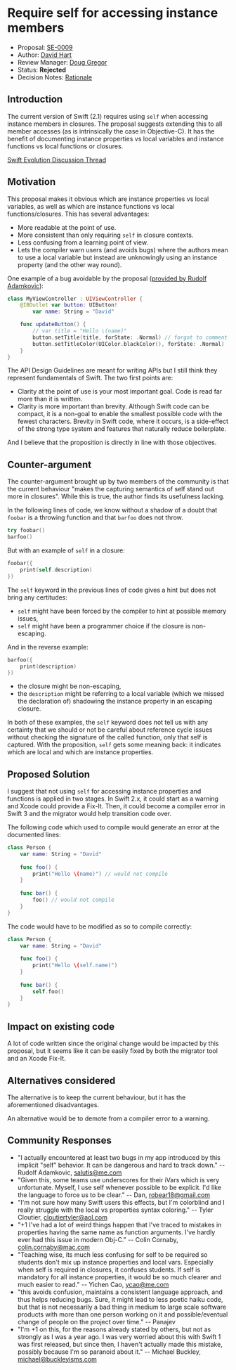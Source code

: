# Require self for accessing instance members

* Proposal: [SE-0009](0009-require-self-for-accessing-instance-members.md)
* Author: [David Hart](https://github.com/hartbit)
* Review Manager: [Doug Gregor](https://github.com/DougGregor)
* Status: **Rejected**
* Decision Notes: [Rationale](https://lists.swift.org/pipermail/swift-evolution/Week-of-Mon-20160104/005478.html)

## Introduction

The current version of Swift (2.1) requires using `self` when accessing instance members in closures. The proposal suggests extending this to all member accesses (as is intrinsically the case in Objective-C). It has the benefit of documenting instance properties vs local variables and instance functions vs local functions or closures.

[Swift Evolution Discussion Thread](https://lists.swift.org/pipermail/swift-evolution/2015-December/000209.html)

## Motivation

This proposal makes it obvious which are instance properties vs local variables, as well as which are instance functions vs local functions/closures. This has several advantages:

* More readable at the point of use. 
* More consistent than only requiring `self` in closure contexts.
* Less confusing from a learning point of view.
* Lets the compiler warn users (and avoids bugs) where the authors mean to use a local variable but instead are unknowingly using an instance property (and the other way round).

One example of a bug avoidable by the proposal ([provided by Rudolf Adamkovic](https://lists.swift.org/pipermail/swift-evolution/2015-December/000243.html)):

```swift
class MyViewController : UIViewController {
	@IBOutlet var button: UIButton!
        var name: String = "David"

	func updateButton() {
		// var title = "Hello \(name)"
		button.setTitle(title, forState: .Normal) // forgot to comment this line but the compiler does not complain and title is now referencing UIViewController’s title by mistake
		button.setTitleColor(UIColor.blackColor(), forState: .Normal)
	}
}
```

The API Design Guidelines are meant for writing APIs but I still think they represent fundamentals of Swift. The two first points are:

* Clarity at the point of use is your most important goal. Code is read far more than it is written.
* Clarity is more important than brevity. Although Swift code can be compact, it is a non-goal to enable the smallest possible code with the fewest characters. Brevity in Swift code, where it occurs, is a side-effect of the strong type system and features that naturally reduce boilerplate.

And I believe that the proposition is directly in line with those objectives.

## Counter-argument

The counter-argument brought up by two members of the community is that the current behaviour "makes the capturing semantics of self stand out more in closures". While this is true, the author finds its usefulness lacking.

In the following lines of code, we know without a shadow of a doubt that `foobar` is a throwing function and that `barfoo` does not throw.

```swift
try foobar()
barfoo()
```

But with an example of `self` in a closure:

```swift
foobar({
	print(self.description)
})
```

The `self` keyword in the previous lines of code gives a hint but does not bring any certitudes:

* `self` might have been forced by the compiler to hint at possible memory issues,
* `self` might have been a programmer choice if the closure is non-escaping.

And in the reverse example:

```swift
barfoo({
	print(description)
})
```

* the closure might be non-escaping,
* the `description` might be referring to a local variable (which we missed the declaration of) shadowing the instance property in an escaping closure.

In both of these examples, the `self` keyword does not tell us with any certainty that we should or not be careful about reference cycle issues without checking the signature of the called function, only that self is captured. With the proposition, `self` gets some meaning back: it indicates which are local and which are instance properties.

## Proposed Solution

I suggest that not using `self` for accessing instance properties and functions is applied in two stages. In Swift 2.x, it could start as a warning and Xcode could provide a Fix-It. Then, it could become a compiler error in Swift 3 and the migrator would help transition code over.

The following code which used to compile would generate an error at the documented lines:

```swift
class Person {
	var name: String = "David"
	
	func foo() {
		print("Hello \(name)") // would not compile
	}
	
	func bar() {
		foo() // would not compile
	}
}
```

The code would have to be modified as so to compile correctly:

```swift
class Person {
	var name: String = "David"
	
	func foo() {
		print("Hello \(self.name)")
	}
	
	func bar() {
		self.foo()
	}
}
```

## Impact on existing code

A lot of code written since the original change would be impacted by this proposal, but it seems like it can be easily fixed by both the migrator tool and an Xcode Fix-It.

## Alternatives considered

The alternative is to keep the current behaviour, but it has the aforementioned disadvantages.

An alternative would be to demote from a compiler error to a warning.

## Community Responses

* "I actually encountered at least two bugs in my app introduced by this implicit "self" behavior. It can be dangerous and hard to track down." -- Rudolf Adamkovic, salutis@me.com
* "Given this, some teams use underscores for their iVars which is very unfortunate. Myself, I use self whenever possible to be explicit. I'd like the language to force us to be clear." -- Dan, robear18@gmail.com
* "I'm not sure how many Swift users this effects, but I'm colorblind and I really struggle with the local vs properties syntax coloring." -- Tyler Cloutier, cloutiertyler@aol.com
* "+1 I've had a lot of weird things happen that I've traced to mistakes in properties having the same name as function arguments. I've hardly ever had this issue in modern Obj-C." -- Colin Cornaby, colin.cornaby@mac.com
* "Teaching wise, its much less confusing for self to be required so students don't mix up instance properties and local vars. Especially when self is required in closures, it confuses students. If self is mandatory for all instance properties, it would be so much clearer and much easier to read." -- Yichen Cao, ycao@me.com
* "this avoids confusion, maintains a consistent language approach, and thus helps reducing bugs. Sure, it might lead to less poetic haiku code, but that is not necessarily a bad thing in medium to large scale software products with more than one person working on it and possible/eventual change of people on the project over time." -- Panajev
* "I'm +1 on this, for the reasons already stated by others, but not as strongly as I was a year ago. I was very worried about this with Swift 1 was first released, but since then, I haven't actually made this mistake, possibly because I'm so paranoid about it." -- Michael Buckley, michael@buckleyisms.com
